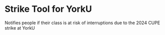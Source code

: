 # Strike Tool for YorkU

Notifies people if their class is at risk of interruptions due to the 2024 CUPE strike at YorkU
